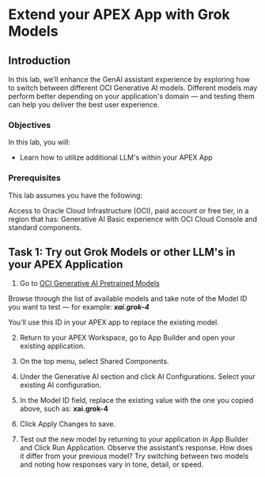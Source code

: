 # Extend your APEX App with Grok Models

## Introduction

In this lab, we’ll enhance the GenAI assistant experience by exploring how to switch between different OCI Generative AI models. Different models may perform better depending on your application's domain — and testing them can help you deliver the best user experience. 


### Objectives

In this lab, you will:
* Learn how to utilize additional LLM's within your APEX App


### Prerequisites

This lab assumes you have the following:

Access to Oracle Cloud Infrastructure (OCI), paid account or free tier, in a region that has:
Generative AI
Basic experience with OCI Cloud Console and standard components.

## Task 1: Try out Grok Models or other LLM's in your APEX Application

1. Go to <a href="https://docs.oracle.com/en-us/iaas/Content/generative-ai/pretrained-models.htm" target="_blank">OCI Generative AI Pretrained Models</a>

Browse through the list of available models and take note of the Model ID you want to test — for example: ***xai.grok-4***
 
You’ll use this ID in your APEX app to replace the existing model.

2. Return to your APEX Workspace, go to App Builder and open your existing application.

3. On the top menu, select Shared Components.

4. Under the Generative AI section and click AI Configurations. Select your existing AI configuration. 

5. In the Model ID field, replace the existing value with the one you copied above, such as: **xai.grok-4**

6. Click Apply Changes to save.

7. Test out the new model by returning to your application in App Builder and Click Run Application. Observe the assistant’s response. How does it differ from your previous model? Try switching between two models and noting how responses vary in tone, detail, or speed.